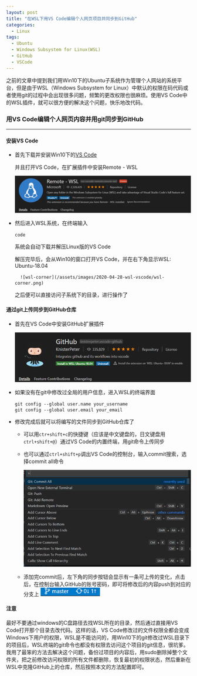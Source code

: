 ```yaml
---
layout: post
title: "在WSL下用VS Code编辑个人网页项目并同步到GitHub"
categories:
  - Linux
tags:
  - Ubuntu
  - Windows Subsystem for Linux(WSL)
  - GitHub
  - VSCode
---
```

之前的文章中提到我们用Win10下的Ubuntu子系统作为管理个人网站的系统平台，但是由于WSL（Windows Subsystem for Linux）中默认的权限在码代码或者使用git的过程中会出现很多问题，频繁的更改权限也很麻烦。使用VS Code中的WSL插件，就可以很方便的解决这个问题，快乐地改代码。

### 用VS Code编辑个人网页内容并用git同步到GitHub
---

#### 安装VS Code

- 首先下载并安装Win10下的[VS Code](https://code.visualstudio.com/)

    并且打开VS Code，在扩展插件中安装Remote - WSL

    ![remote-wsl](/assets/images/2020-04-28-wsl-vscode/remote-wsl.png)

- 然后进入WSL系统，在终端输入

    ```
    code
    ```

    系统会自动下载并解压Linux版的VS Code

    解压完毕后，会从Win10的窗口打开VS Code，并在右下角显示WSL: Ubuntu-18.04

        ![wsl-corner](/assets/images/2020-04-28-wsl-vscode/wsl-corner.png)

    之后便可以直接访问子系统下的目录，进行操作了

####  通过git上传同步到GitHub仓库

- 首先在VS Code中安装GitHub扩展插件

    ![github-ext](/assets/images/2020-04-28-wsl-vscode/github-ext.png)

- 如果没有在git中修改过全局的用户信息，进入WSL的终端界面

    ```
    git config --global user.name your_username
    git config --global user.email your_email
    ```

- 修改完成后就可以将编写的文件同步到GitHub仓库了

    - 可以用`ctr+shift+c`的快捷键（应该是中文键盘的，日文键盘用`ctrl+shift+@`）通过VS Code的内置终端，用git命令上传同步

    - 也可以通过`ctrl+shift+p`调出VS Code的控制台，输入commit搜索，选择commit all命令

        ![vscode-commit](/assets/images/2020-04-28-wsl-vscode/vscode-commit.png)

    - 添加完commit后，左下角的同步按钮会显示有一条可上传的变化，点击后，在控制台输入GitHub的账号密码，即可将修改后的内容push到对应的分支上
        ![sync-corner](/assets/images/2020-04-28-wsl-vscode/sync-corner.png)

#### 注意

最好不要通过windows的C盘路径去找WSL所在的目录，然后通过直接用VS Code打开那个目录去改代码。这样的话，VS Code修改过的文件权限全都会变成Windows下用户的权限，WSL是不能访问的，用Win10下的git修改过WSL目录下的项目后，WSL终端的git命令也都没有权限去访问这个项目的git信息，很坑爹。我用了最笨的方法去解决这个问题，备份过项目的内容后，用sudo删除掉整个文件夹，把之前修改访问权限的所有文件都删除，恢复最初的权限状态，然后重新在WSL中克隆GitHub上的仓库，然后按照本文的方法配置即可。